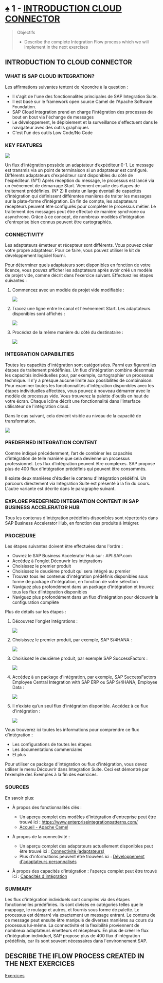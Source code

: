 # ♠ 1 - [INTRODUCTION CLOUD CONNECTOR](https://learning.sap.com/learning-journeys/developing-with-sap-integration-suite/introducing-cloud-integration_b3692797-cbf6-44ac-9b05-20b77411fa96)

> Objectifs
>
> - Describe the complete Integration Flow process which we will implement in the next exercises

## INTRODUCTION TO CLOUD CONNECTOR

### WHAT IS SAP CLOUD INTEGRATION?

Les affirmations suivantes tentent de répondre à la question :

- Il s'agit de l'une des fonctionnalités principales de SAP Integration Suite.
- Il est basé sur le framework open source Camel de l'Apache Software Foundation.
- SAP Cloud Integration prend en charge l'intégration des processus de bout en bout via l'échange de messages
- Le développement, le déploiement et la surveillance s'effectuent dans le navigateur avec des outils graphiques
- C'est l'un des outils Low Code/No Code

### KEY FEATURES

![](./RESSOURCES/CLD900_20_U4L1_001_scr.png)

Un flux d’intégration possède un adaptateur d’expéditeur 0-1. Le message est transmis via un point de terminaison si un adaptateur est configuré. Différents adaptateurs d'expéditeur sont disponibles du côté de l'expéditeur. (N°1) Après réception du message, le processus est lancé via un événement de démarrage Start. Viennent ensuite des étapes de traitement prédéfinies. (N° 2) Il existe un large éventail de capacités d'intégration qui définissent différentes manières de traiter les messages sur la plate-forme d'intégration. En fin de compte, les adaptateurs récepteurs peuvent être configurés pour compléter le processus métier. Le traitement des messages peut être effectué de manière synchrone ou asynchrone. Grâce à ce concept, de nombreux modèles d'intégration d'entreprise bien connus peuvent être cartographiés.

### CONNECTIVITY

Les adaptateurs émetteur et récepteur sont différents. Vous pouvez créer votre propre adaptateur. Pour ce faire, vous pouvez utiliser le kit de développement logiciel fourni.

Pour déterminer quels adaptateurs sont disponibles en fonction de votre licence, vous pouvez afficher les adaptateurs après avoir créé un modèle de projet vide, comme décrit dans l'exercice suivant. Effectuez les étapes suivantes :

1. Commencez avec un modèle de projet vide modifiable :

   ![](./RESSOURCES/CLD900_20_U4L1_002_scr.png)

2. Tracez une ligne entre le canal et l'événement Start. Les adaptateurs disponibles sont affichés :

   ![](./RESSOURCES/CLD900_20_U4L1_003_scr.png)

3. Procédez de la même manière du côté du destinataire :

   ![](./RESSOURCES/CLD900_20_U4L1_004_scr.png)

### INTEGRATION CAPABILITIES

Toutes les capacités d'intégration sont catégorisées. Parmi eux figurent les étapes de traitement prédéfinies. Un flux d'intégration combine désormais les capacités individuelles pour, par exemple, cartographier un processus technique. Il n'y a presque aucune limite aux possibilités de combinaison. Pour examiner toutes les fonctionnalités d'intégration disponibles avec les étapes individuelles affectées, vous pouvez à nouveau démarrer avec le modèle de processus vide. Vous trouverez la palette d'outils en haut de votre écran. Chaque icône décrit une fonctionnalité dans l'interface utilisateur de l'intégration cloud.

Dans le cas suivant, cela devient visible au niveau de la capacité de transformation.

![](./RESSOURCES/CLD900_20_U4L1_005_scr.png)

### PREDEFINED INTEGRATION CONTENT

Comme indiqué précédemment, l’art de combiner les capacités d’intégration de telle manière que cela devienne un processus professionnel. Les flux d’intégration peuvent être complexes. SAP propose plus de 400 flux d'intégration prédéfinis qui peuvent être consommés.

Il existe deux manières d'étudier le contenu d'intégration prédéfini. Un parcours directement via Integration Suite est présenté à la fin du cours. L'autre variante est décrite dans le paragraphe suivant.

### EXPLORE PREDEFINED INTEGRATION CONTENT IN SAP BUSINESS ACCELERATOR HUB

Tous les contenus d'intégration prédéfinis disponibles sont répertoriés dans SAP Business Accelerator Hub, en fonction des produits à intégrer.

### PROCEDURE

Les étapes suivantes doivent être effectuées dans l'ordre :

- Ouvrez le SAP Business Accelerator Hub sur : API.SAP.com
- Accédez à l'onglet Découvrir les intégrations
- Choisissez le premier produit
- Choisissez le deuxième produit qui sera intégré au premier
- Trouvez tous les contenus d'intégration prédéfinis disponibles sous forme de package d'intégration, en fonction de votre sélection
- Naviguez plus profondément dans un package d’intégration et trouvez tous les flux d’intégration disponibles
- Naviguez plus profondément dans un flux d’intégration pour découvrir la configuration complète

Plus de détails sur les étapes :

1. Découvrez l'onglet Intégrations :

   ![](./RESSOURCES/CLD900_20_U4L1_006_scr.png)

2. Choisissez le premier produit, par exemple, SAP S/4HANA :

   ![](./RESSOURCES/CLD900_20_U4L1_007_scr.png)

3. Choisissez le deuxième produit, par exemple SAP SuccessFactors :

   ![](./RESSOURCES/CLD900_20_U4L1_008_scr.png)

4. Accédez à un package d'intégration, par exemple, SAP SuccessFactors Employee Central Integration with SAP ERP ou SAP S/4HANA, Employee Data :

   ![](./RESSOURCES/CLD900_20_U4L1_009_scr.png)

5. Il n’existe qu’un seul flux d’intégration disponible. Accédez à ce flux d'intégration :

   ![](./RESSOURCES/CLD900_20_U4L1_010_scr.png)

Vous trouverez ici toutes les informations pour comprendre ce flux d’intégration :

- Les configurations de toutes les étapes
- Les documentations commerciales
- Et plus

Pour utiliser ce package d'intégration ou flux d'intégration, vous devez utiliser le menu Découvrir dans Integration Suite. Ceci est démontré par l’exemple des Exemples à la fin des exercices.

### SOURCES

En savoir plus:

- À propos des fonctionnalités clés :

  - Un aperçu complet des modèles d'intégration d'entreprise peut être trouvé ici : https://www.enterpriseintegrationpatterns.com/
  - [Accueil - Apache Camel](https://camel.apache.org/)

- À propos de la connectivité :

  - Un aperçu complet des adaptateurs actuellement disponibles peut être trouvé ici : [Connectivité (adaptateurs)](https://help.sap.com/docs/CLOUD_INTEGRATION/368c481cd6954bdfa5d0435479fd4eaf/55325f2a722c4f67bb7752b369b09ff8.html?locale=en-US)
  - Plus d'informations peuvent être trouvées ici : [Développement d'adaptateurs personnalisés](https://help.sap.com/docs/CLOUD_INTEGRATION/368c481cd6954bdfa5d0435479fd4eaf/7392cc44de7c4450a65b8cd8f1042420.html?locale=en-US)

- À propos des capacités d'intégration : l'aperçu complet peut être trouvé ici : [Capacités d'intégration](https://help.sap.com/docs/CLOUD_INTEGRATION/368c481cd6954bdfa5d0435479fd4eaf/e32cedef6e8c4af5816c446541c7f527.html?locale=en-US)

### SUMMARY

Les flux d'intégration individuels sont compilés via des étapes fonctionnelles prédéfinies. Ils sont divisés en catégories telles que le mappage, le routage et autres, et fournis sous forme de palette. Le processus est démarré via exactement un message entrant. Le contenu de ce message peut ensuite être manipulé de diverses manières au cours du processus lui-même. La connectivité et la flexibilité proviennent de nombreux adaptateurs émetteurs et récepteurs. En plus de créer le flux d'intégration individuel, SAP propose plus de 400 flux d'intégration prédéfinis, car ils sont souvent nécessaires dans l'environnement SAP.

## DESCRIBE THE IFLOW PROCESS CREATED IN THE NEXT EXERCICES

[Exercices](https://learning.sap.com/learning-journeys/developing-with-sap-integration-suite/introducing-cloud-integration_b3692797-cbf6-44ac-9b05-20b77411fa96)
